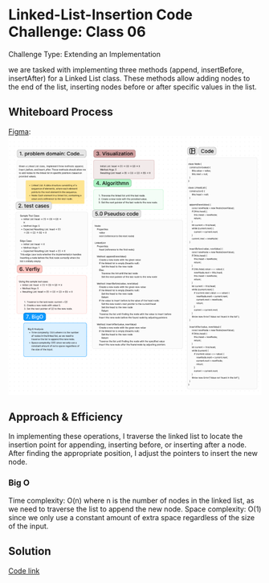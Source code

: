 
# Linked-List-Insertion Code Challenge: Class 06
Challenge Type: Extending an Implementation

we are tasked with implementing three methods (append, insertBefore, insertAfter) for a Linked List class. These methods allow adding nodes to the end of the list, inserting nodes before or after specific values in the list.

## Whiteboard Process
[Figma](https://www.figma.com/file/0ydwEQSkhkwlkboFGoHeuW/Code-challenge-6%3A-linked-list-insertions?type=whiteboard&node-id=0-1&t=EIDSy1ZRe0czRvLP-0):
![alt text](image.png)

## Approach & Efficiency

In implementing these operations, I traverse the linked list to locate the insertion point for appending, inserting before, or inserting after a node. After finding the appropriate position, I adjust the pointers to insert the new node.

### Big O
Time complexity: O(n) where n is the number of nodes in the linked list, as we need to traverse the list to append the new node.
Space complexity: O(1) since we only use a constant amount of extra space regardless of the size of the input.

## Solution
[Code link](./insert.test.js)





